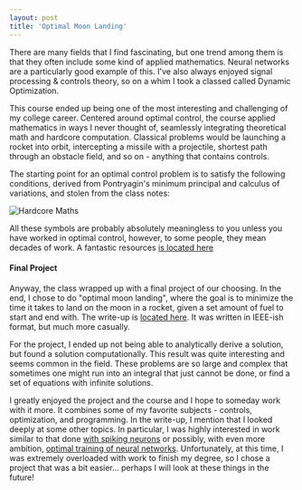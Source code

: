 ```yaml
---
layout: post
title: 'Optimal Moon Landing'
---
```

There are many fields that I find fascinating, but one trend among them is that they often include some kind of applied mathematics. Neural networks are a particularly good example of this. I've also always enjoyed signal processing & controls theory, so on a whim I took a classed called Dynamic Optimization.

This course ended up being one of the most interesting and challenging of my college career. Centered around optimal control, the course applied mathematics in ways I never thought of, seamlessly integrating theoretical math and hardcore computation. Classical problems would be launching a rocket into orbit, intercepting a missile with a projectile, shortest path through an obstacle field, and so on - anything that contains controls. 

The starting point for an optimal control problem is to satisfy the following conditions, derived from Pontryagin's minimum principal and calculus of variations, and stolen from the class notes: 

![Hardcore Maths](https://santacml.github.io/assets/img/optimality.png)

All these symbols are probably absolutely meaningless to you unless you have worked in optimal control, however, to some people, they mean decades of work. A fantastic resources [is located here](http://www.scholarpedia.org/article/Optimal_control#Formulation_of_optimal_control_problems)

#### Final Project

Anyway, the class wrapped up with a final project of our choosing. In the end, I chose to do "optimal moon landing", where the goal is to minimize the time it takes to land on the moon in a rocket, given a set amount of fuel to start and end with. The write-up is [located here](https://santacml.github.io/assets/Dynamic_Optimization_Project_fixed.pdf). It was written in IEEE-ish format, but much more casually. 

For the project, I ended up not being able to analytically derive a solution, but found a solution computationally. This result was quite interesting and seems common in the field. These problems are so large and complex that sometimes one might run into an integral that just cannot be done, or find a set of equations with infinite solutions. 

I greatly enjoyed the project and the course and I hope to someday work with it more. It combines some of my favorite subjects - controls, optimization, and programming. In the write-up, I mention that I looked deeply at some other topics. In particular, I was highly interested in work similar to that done [with spiking neurons](https://pdfs.semanticscholar.org/fa43/afcce25aef82b702f963c83576d302221e00.pdf) or possibly, with even more ambition, [optimal training of neural networks](https://arxiv.org/abs/1803.01299). Unfortunately, at this time, I was extremely overloaded with work to finish my degree, so I chose a project that was a bit easier... perhaps I will look at these things in the future!

